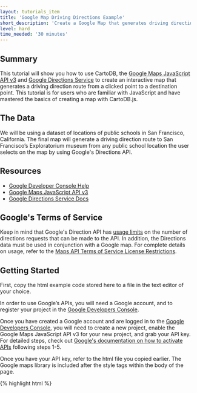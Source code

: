 ```yaml
---
layout: tutorials_item
title: 'Google Map Driving Directions Example'
short_description: 'Create a Google Map that generates driving directions from a point'
level: hard
time_needed: '30 minutes'
---
```


## Summary
This tutorial will show you how to use CartoDB, the [Google Maps JavaScript API v3](https://developers.google.com/maps/documentation/javascript/tutorial) and [Google Directions Service](https://developers.google.com/maps/documentation/javascript/directions) to create an interactive map that generates a driving direction route from a clicked point to a destination point. This tutorial is for users who are familiar with JavaScript and have mastered the basics of creating a map with CartoDB.js.

## The Data
We will be using a dataset of locations of public schools in San Francisco, California. The final map will generate a driving direction route to San Francisco’s Exploratorium museum from any public school location the user selects on the map by using Google's Directions API.

## Resources
* [Google Developer Console Help](https://developers.google.com/console/help/new)
* [Google Maps JavaScript API v3](https://developers.google.com/maps/documentation/javascript/tutorial)
* [Google Directions Service Docs](https://developers.google.com/maps/documentation/javascript/directions)

## Google's Terms of Service
Keep in mind that Google's Direction API has [usage limits](https://developers.google.com/maps/documentation/directions/#Limits) on the number of directions requests that can be made to the API. In addition, the Directions data must be used in conjunction with a Google map. For complete details on usage, refer to the [Maps API Terms of Service License Restrictions](https://developers.google.com/maps/terms#section_10_12).

## Getting Started 
First, copy the html example code stored here to a file in the text editor of your choice. 

In order to use Google’s APIs, you will need a Google account, and to register your project in the [Google Developers Console](https://console.developers.google.com/). 

Once you have created a Google account and are logged in to the [Google Developers Console](https://console.developers.google.com/), you will need to create a new project, enable the Google Maps JavaScript API v3 for your new project, and grab your API key. For detailed steps, check out [Google's documentation on how to activate APIs](https://developers.google.com/console/help/new/#activatingapis) following steps 1-5.

Once you have your API key, refer to the html file you copied earlier. The Google maps library is included after the style tags within the body of the page.

{% highlight html %}
  <body>
    <div id="map"></div>

    <!-- include google maps library -->
    <script type="text/javascript" src="https://maps.googleapis.com/maps/api/js?key=INSERTYOURKEYHERE"></script>

    <!-- include cartodb.js library -->
    <script src="http://libs.cartocdn.com.s3.amazonaws.com/cartodb.js/v3/3.11/cartodb.js"></script>
{% endhighlight %}

Within the script tag for the google maps library, replace “INSERTYOURKEYHERE” with your API key.

## The Map
Let’s walk through the code. 

Within the head tag of the body, we have included some basic CSS styles for our map to render it as full screen, and we
also include the CartoDB stylesheet.

{% highlight html %}
<style>
  html, body, #map {
    height: 100%;
    padding: 0;
    margin: 0;
  }
</style>
{% endhighlight %}

Within the body of the page, we have an empty div element with an id of “map,” which we will use to store our map. 

{% highlight html %}
<div id="map"></div>
{% endhighlight %}

We create our map and the JavaScript to generate the driving directions within the last script tag. A variable called map stores our map as an object so we can apply methods to it. The function main() will generate our map and driving directions and is called when the page is loaded.

This line of code creates our new Google map:

{% highlight html %}
map = new google.maps.Map(document.getElementById("map"), myOptions); 
{% endhighlight %}

It takes our div element “map” and the options stored in the variable “myOptions,” such as the coordinates that center our map, the zoom level and the type of Google Map we want.

Directions are calculated using a DirectionsService object, which makes requests to the Google Maps API Directions Service and returns completed results, which are handled via the DirectionsRenderer object.

{% highlight html %}
// Create services for later rendering of directions
var directionsDisplay = new google.maps.DirectionsRenderer();
directionsDisplay.setMap(map);
var directionsService = new google.maps.DirectionsService();
{% endhighlight %}

We will be generating directions to one location, the Exploratorium.

{% highlight html %}
// The location of the Exploratorium
var exploratorium = new google.maps.LatLng(37.801434, -122.397561);
{% endhighlight %}

Our cartoDB data is stored within our viz.json data layer which we add to our map. Take a look at the JavaScript that generates our map and directions before we break this code down to it's smaller parts.

{% highlight html %}

// Our CartoDB visualization
var vizjson_url = "http://documentation.cartodb.com/api/v2/viz/4a885510-d6fb-11e4-aedb-0e4fddd5de28/viz.json";

cartodb.createLayer(map, vizjson_url)
       .addTo(map)
       .done(function(layers) {
              
        var subLayer = layers.getSubLayer(0);
                
        subLayer.setInteraction(true); // Interaction for that layer must be enabled
        cdb.vis.Vis.addCursorInteraction(map, subLayer); // undo with removeCursorInteraction

        // Setup our event when an object is clicked
        layers.on('featureClick', function(e, latlng, pos, data){

            var school = new google.maps.LatLng(latlng[0], latlng[1]);

            // our DirectionsRequest
            var request = {
                origin : school,
                destination : exploratorium,
                travelMode : google.maps.TravelMode.DRIVING
            };

        // use route method to generate directions
            directionsService.route(request, function(response, status) {
                if (status == google.maps.DirectionsStatus.OK) {
                directionsDisplay.setDirections(response);
                }
            });
        );
    });
{% endhighlight %}

When a user selects a school location by clicking on one of the points on our map, we grab the coordinates generated by the featureClick() event and pass those coordinates to the Google Directions Service to generate the driving directions route. We enable interactivity for our CartoDB data layer and undo interaction for each data point when the user selects a new location. 

{% highlight html %}
subLayer.setInteraction(true); // Interaction for that layer must be enabled
cdb.vis.Vis.addCursorInteraction(map, subLayer); // undo with removeCursorInteraction

// Setup our event when an object is clicked
layers.on('featureClick', function(e, latlng, pos, data){
              
// store the location of the clicked school
var school = new google.maps.LatLng(latlng[0], latlng[1]);
{% endhighlight %}

In order to generate driving directions, we must send a request to the Google Directions Service using the route() method. Our request includes the origin of our trip, which is set to the clicked school, our destination which we set as the Exploratorium coordinates, and our [Travel Mode](https://developers.google.com/maps/documentation/javascript/directions#TravelModes). In this case, we want driving directions although Google provides other travel modes including bicycling and walking.

{% highlight html %}
// our DirectionsRequest
var request = {
    origin : school,
    destination : exploratorium,
    travelMode : google.maps.TravelMode.DRIVING
};
{% endhighlight %}

We pass our request to the Google DirectionsService object to generate the directions.

{% highlight html %}
// use route method to generate directions
directionsService.route(request, function(response, status) {
if (status == google.maps.DirectionsStatus.OK) {
directionsDisplay.setDirections(response);
    }
});
{% endhighlight %}

Earlier, we set the directionsDisplay to draw on our map using setMap(), which will draw the route once it is generated by Google Directions API.

{% highlight html %}
directionsDisplay.setMap(map);
{% endhighlight %}

This example works with private tables and generates directions based on the position the user clicks. If you need to generate directions from exact locations in your database, your dataset must be public. 

When a user selects a school location by clicking on one of the points on the map, we use a SQL query to get the latitude and longitude coordinates for the school from the CartoDB public dataset. We pass the coordinates to the Google Directions Service in order to generate the driving directions.

Here is the full code if you need directions generated from exact locations in your dataset.

{% highlight html %}
// Our CartoDB visualization
var vizjson_url = "http://documentation.cartodb.com/api/v2/viz/9f645d04-da1b-11e4-9cd9-0e0c41326911/viz.json";

cartodb.createLayer(map, vizjson_url)
       .addTo(map)
       .done(function(layers) {
          
    var subLayer = layers.getSubLayer(0);
            
    // Change our SQL applied to the layer to include Lat and Lon values in the response
    subLayer.set({"interactivity":"cartodb_id, lon, lat", "sql": "SELECT *, ST_X(the_geom) lon, ST_Y(the_geom) lat FROM schools_public_pt"})
            
    subLayer.setInteraction(true); // Interaction for that layer must be enabled
    cdb.vis.Vis.addCursorInteraction(map, subLayer); // undo with removeCursorInteraction

    // Setup our event when an object is clicked
    layers.on('featureClick', function(e, latlng, pos, data){
              
    // store the location of the clicked school
    var school = new google.maps.LatLng(data.lat, data.lon);

    // our DirectionsRequest
    var request = {
        origin : school,
        destination : exploratorium,
        travelMode : google.maps.TravelMode.DRIVING
    };

    // use route method to generate directions
    directionsService.route(request, function(response, status) {
        if (status == google.maps.DirectionsStatus.OK) {
          directionsDisplay.setDirections(response);
              }
          });
        });
    });
{% endhighlight %}

That's it! For more information on Google's Directions Service, check out [Google's detailed documentation](https://developers.google.com/maps/documentation/javascript/directions).
